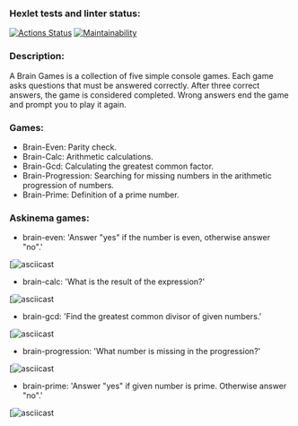 ### Hexlet tests and linter status:
[![Actions Status](https://github.com/shizomanya/python-project-49/workflows/hexlet-check/badge.svg)](https://github.com/shizomanya/python-project-49/actions)
[![Maintainability](https://api.codeclimate.com/v1/badges/b862fbdeb3d4fdd4535e/maintainability)](https://codeclimate.com/github/shizomanya/python-project-49/maintainability)

### Description:
A Brain Games is a collection of five simple console games. Each game asks questions that must be answered correctly. After three correct answers, the game is considered completed. Wrong answers end the game and prompt you to play it again.

### Games:
- Brain-Even: Parity check.
- Brain-Calc: Arithmetic calculations.
- Brain-Gcd: Calculating the greatest common factor.
- Brain-Progression: Searching for missing numbers in the arithmetic progression of numbers.
- Brain-Prime: Definition of a prime number.

### Askinema games:
- brain-even: 'Answer "yes" if the number is even, otherwise answer "no".'

[![asciicast]()

- brain-calc: 'What is the result of the expression?'

[![asciicast]()

- brain-gcd: 'Find the greatest common divisor of given numbers.'

[![asciicast]()

- brain-progression: 'What number is missing in the progression?'

[![asciicast]()

- brain-prime: 'Answer "yes" if given number is prime. Otherwise answer "no".'

[![asciicast]()
